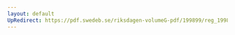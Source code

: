 ```yaml
---
layout: default
UpRedirect: https://pdf.swedeb.se/riksdagen-volumeG-pdf/199899/reg_199899/reg_199899_0051.pdf
---
```

